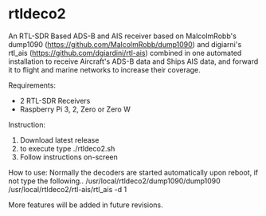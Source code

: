 # rtldeco2

An RTL-SDR Based ADS-B and AIS receiver based on MalcolmRobb's dump1090 (https://github.com/MalcolmRobb/dump1090) and digiarni's rtl_ais (https://github.com/dgiardini/rtl-ais) combined in one automated installation to receive Aircraft's ADS-B data and Ships AIS data, and forward it to flight and marine networks to increase their coverage.

Requirements:
- 2 RTL-SDR Receivers
- Raspberry Pi 3, 2, Zero or Zero W

Instruction:
1. Download latest release
2. to execute type ./rtldeco2.sh
3. Follow instructions on-screen

How to use:
Normally the decoders are started automatically upon reboot, if not type the following..
/usr/local/rtldeco2/dump1090/dump1090
/usr/local/rtldeco2/rtl-ais/rtl_ais -d 1

More features will be added in future revisions.
